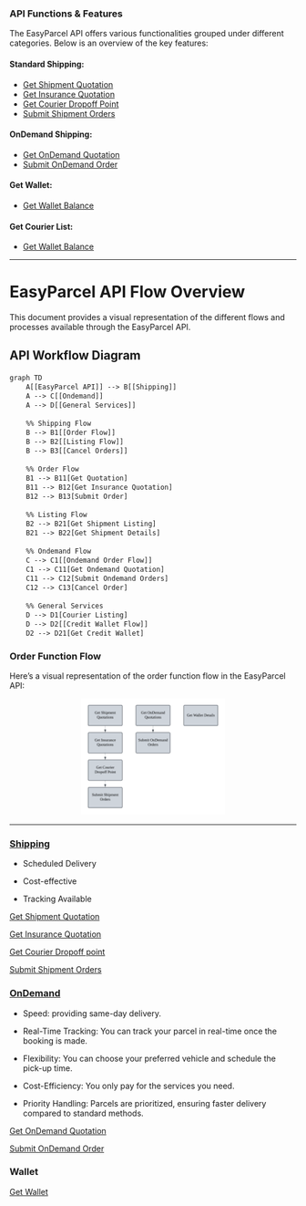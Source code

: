 ### **API Functions & Features**

The EasyParcel API offers various functionalities grouped under different categories. Below is an overview of the key features:

#### **Standard Shipping**:
- [Get Shipment Quotation](Features/Shipping/1.get_shipment_quotation.md)
- [Get Insurance Quotation](Features/Shipping/2.get_insurance_quotation.md)
- [Get Courier Dropoff Point](Features/Shipping/3.get_courier_dropoff_point.md)
- [Submit Shipment Orders](Features/Shipping/4.submit_shipment_orders.md)

#### **OnDemand Shipping**:
- [Get OnDemand Quotation](Features/OnDemand/1.get_ondemand_quotation.md)
- [Submit OnDemand Order](Features/OnDemand/2.submit_ondemand_order.md)

#### **Get Wallet**:
- [Get Wallet Balance](Features/get_wallet.md)

#### **Get Courier List**:
- [Get Wallet Balance](Features/get_courier_list.md)

---

# EasyParcel API Flow Overview

This document provides a visual representation of the different flows and processes available through the EasyParcel API.

## API Workflow Diagram

```mermaid
graph TD
    A[[EasyParcel API]] --> B[[Shipping]]
    A --> C[[Ondemand]]
    A --> D[[General Services]]
    
    %% Shipping Flow
    B --> B1[[Order Flow]]
    B --> B2[[Listing Flow]]
    B --> B3[[Cancel Orders]]
    
    %% Order Flow
    B1 --> B11[Get Quotation]
    B11 --> B12[Get Insurance Quotation]
    B12 --> B13[Submit Order]
    
    %% Listing Flow
    B2 --> B21[Get Shipment Listing]
    B21 --> B22[Get Shipment Details]
    
    %% Ondemand Flow
    C --> C1[[Ondemand Order Flow]]
    C1 --> C11[Get Ondemand Quotation]
    C11 --> C12[Submit Ondemand Orders]
    C12 --> C13[Cancel Order]
    
    %% General Services
    D --> D1[Courier Listing]
    D --> D2[[Credit Wallet Flow]]
    D2 --> D21[Get Credit Wallet]
```
### **Order Function Flow**

Here’s a visual representation of the order function flow in the EasyParcel API:

<p align="center">
  <img src="7.Pictures/5.API%20endpoint/flow_chart.png" alt="Order Flow Chart" style="width:50%; margin:0; padding:0;">
</p>

---


### [Shipping](Shipping)

- Scheduled Delivery

- Cost-effective

- Tracking Available
  
[Get Shipment Quotation](Shipping/1.get_shipment_quotation.md)

[Get Insurance Quotation](Shipping/2.get_insurance_quotation.md)

[Get Courier Dropoff point](Shipping/3.get_courier_dropoff_point.md)

[Submit Shipment Orders](Shipping/4.submit_shipment_orders.md)

### [OnDemand](OnDemand)

- Speed: providing same-day delivery.

- Real-Time Tracking: You can track your parcel in real-time once the booking is made.

- Flexibility: You can choose your preferred vehicle and schedule the pick-up time.

- Cost-Efficiency: You only pay for the services you need.

- Priority Handling: Parcels are prioritized, ensuring faster delivery compared to standard methods.

[Get OnDemand Quotation](OnDemand/1.get_ondemand_quotation.md)

[Submit OnDemand Order](OnDemand/2.submit_ondemand_order.md)

### Wallet

[Get Wallet](get_Wallet.md)
